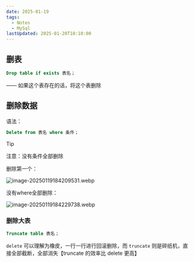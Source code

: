 ```yaml
---
date: 2025-01-19
tags:
  - Notes
  - MySql
lastUpdated: 2025-01-20T10:10:00
---
```


## 删表

```sql
Drop table if exists 表名；
```

—— 如果这个表存在的话，将这个表删除



## 删除数据

语法：

```sql
Delete from 表名 where 条件；
```

> [!TIP]
>
> 注意：没有条件全部删除



删除第一个：

![image-20250119184209531.webp](..%2F..%2Fpublic%2Fnote%2FMySql%2F%E5%88%A0%2Fimage-20250119184209531.webp)



没有where全部删除：

![image-20250119184229738.webp](..%2F..%2Fpublic%2Fnote%2FMySql%2F%E5%88%A0%2Fimage-20250119184229738.webp)



### 删除大表

```sql
Truncate table 表名；
```



`delete` 可以理解为橡皮，一行一行进行回滚删除，而 `truncate` 则是碎纸机，直接全部截断，全部消失【truncate 的效率比 delete 更高】
